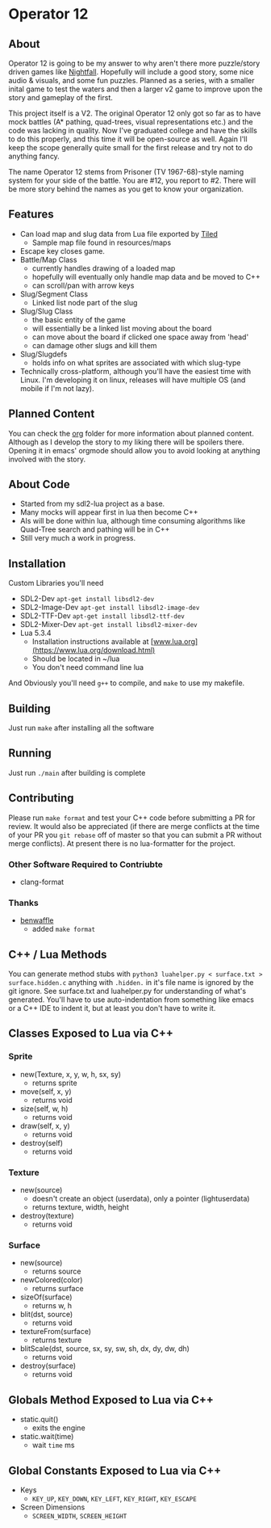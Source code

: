 # Operator 12

## About

Operator 12 is going to be my answer to why aren't there more puzzle/story driven games like [Nightfall](http://biomediaproject.com/bmp/files/LEGO/gms/online/Spybotics/TheNightfallIncident/). Hopefully will include a good story, some nice audio & visuals, and some fun puzzles. Planned as a series, with a smaller inital game to test the waters and then a larger v2 game to improve upon the story and gameplay of the first.

This project itself is a V2. The original Operator 12 only got so far as to have mock battles (A* pathing, quad-trees, visual representations etc.) and the code was lacking in quality. Now I've graduated college and have the skills to do this properly, and this time it will be open-source as well. Again I'll keep the scope generally quite small for the first release and try not to do anything fancy.

The name Operator 12 stems from Prisoner (TV 1967-68)-style naming system for your side of the battle. You are #12, you report to #2. There will be more story behind the names as you get to know your organization.


## Features

- Can load map and slug data from Lua file exported by [Tiled](https://www.mapeditor.org/)
    - Sample map file found in resources/maps
- Escape key closes game.
- Battle/Map Class
    - currently handles drawing of a loaded map
	- hopefully will eventually only handle map data and be moved to C++
	- can scroll/pan with arrow keys
- Slug/Segment Class
	- Linked list node part of the slug
- Slug/Slug Class
	- the basic entity of the game
	- will essentially be a linked list moving about the board
	- can move about the board if clicked one space away from 'head'
	- can damage other slugs and kill them
- Slug/Slugdefs
	- holds info on what sprites are associated with which slug-type
- Technically cross-platform, although you'll have the easiest time with Linux. I'm developing it on linux, releases will have multiple OS (and mobile if I'm not lazy).


## Planned Content

You can check the [org](./org) folder for more information about planned content. Although as I develop the story to my liking there will be spoilers there. Opening it in emacs' orgmode should allow you to avoid looking at anything involved with the story.


## About Code

- Started from my sdl2-lua project as a base.
- Many mocks will appear first in lua then become C++
- AIs will be done within lua, although time consuming algorithms like Quad-Tree search and pathing will be in C++
- Still very much a work in progress.


## Installation

Custom Libraries you'll need

- SDL2-Dev `apt-get install libsdl2-dev`
- SDL2-Image-Dev `apt-get install libsdl2-image-dev`
- SDL2-TTF-Dev `apt-get install libsdl2-ttf-dev`
- SDL2-Mixer-Dev `apt-get install libsdl2-mixer-dev`
- Lua 5.3.4
  - Installation instructions available at [www.lua.org](https://www.lua.org/download.html)
  - Should be located in ~/lua
  - You don't need command line lua

And Obviously you'll need `g++` to compile, and `make` to use my makefile.


## Building

Just run `make` after installing all the software


## Running 

Just run `./main` after building is complete


## Contributing

Please run `make format` and test your C++ code before submitting a PR for review. It would also be appreciated (if there are merge conflicts at the time of your PR you `git rebase` off of master so that you can submit a PR without merge conflicts). At present there is no lua-formatter for the project. 


### Other Software Required to Contriubte

- clang-format


### Thanks

- [benwaffle](https://github.com/benwaffle)
    - added `make format`


## C++ / Lua Methods

You can generate method stubs with `python3 luahelper.py < surface.txt > surface.hidden.c` anything with `.hidden.` in it's file name is ignored by the git ignore. See surface.txt and luahelper.py for understanding of what's generated. You'll have to use auto-indentation from something like emacs or a C++ IDE to indent it, but at least you don't have to write it.


## Classes Exposed to Lua via C++

### Sprite

- new(Texture, x, y, w, h, sx, sy)
    - returns sprite
- move(self, x, y)
    - returns void
- size(self, w, h)
    - returns void
- draw(self, x, y)
    - returns void
- destroy(self)
    - returns void


### Texture

- new(source)
	- doesn't create an object (userdata), only a pointer (lightuserdata)
	- returns texture, width, height
- destroy(texture)
	- returns void


### Surface

- new(source)
	- returns source
- newColored(color)
	- returns surface
- sizeOf(surface)
	- returns w, h
- blit(dst, source)
	- returns void
- textureFrom(surface)
	- returns texture
- blitScale(dst, source, sx, sy, sw, sh, dx, dy, dw, dh)
	- returns void
- destroy(surface)
	- returns void


## Globals Method Exposed to Lua via C++

- static.quit()
    - exits the engine
- static.wait(time)
	- wait `time` ms


## Global Constants Exposed to Lua via C++

- Keys
	- `KEY_UP`, `KEY_DOWN`, `KEY_LEFT`, `KEY_RIGHT`, `KEY_ESCAPE`
- Screen Dimensions
	- `SCREEN_WIDTH`, `SCREEN_HEIGHT`
